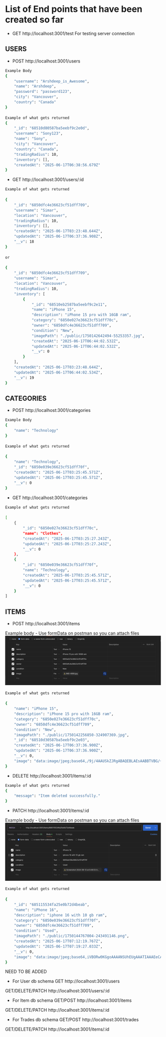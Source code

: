 # List of End points that have been created so far

-   GET http://localhost:3001/test
    For testing server connection

## USERS

-   POST http://localhost:3001/users

```bash
Example Body
{
    "username": "Arshdeep_is_Awesome",
	"name": "Arshdeep",
    "password": "password123",
    "city": "Vancouver",
	"country": "Canada"
}

Example of what gets returned
{
    "_id": "68510d80587ba5eebf9c2e0d",
    "username": "Sony123",
	"name": "Sony",
    "city": "Vancouver",
	"country": "Canada",
    "tradingRadius": 10,
    "inventory": [],
    "createdAt": "2025-06-17T06:38:56.679Z"
}
```

-   GET http://localhost:3001/users/:id

```bash
Example of what gets returned

{
    "_id": "6850dfc4e36623cf51dff709",
    "username": "Simar",
    "location": "Vancouver",
    "tradingRadius": 10,
    "inventory": [],
    "createdAt": "2025-06-17T03:23:48.644Z",
    "updatedAt": "2025-06-17T06:37:36.908Z",
    "__v": 18
}

or

{
    "_id": "6850dfc4e36623cf51dff709",
    "username": "Simar",
    "location": "Vancouver",
    "tradingRadius": 10,
    "inventory": [
        {
            "_id": "68510eb2587ba5eebf9c2e11",
            "name": "iPhone 15",
            "description": "iPhone 15 pro with 16GB ram",
            "category": "6850e027e36623cf51dff70c",
            "owner": "6850dfc4e36623cf51dff709",
            "condition": "New",
            "imagePath": "./public/1750142642494-55253357.jpg",
            "createdAt": "2025-06-17T06:44:02.532Z",
            "updatedAt": "2025-06-17T06:44:02.532Z",
            "__v": 0
        }
    ],
    "createdAt": "2025-06-17T03:23:48.644Z",
    "updatedAt": "2025-06-17T06:44:02.534Z",
    "__v": 19
}
```

## CATEGORIES

-   POST http://localhost:3001/categories

```bash
Example Body
{
    "name": "Technology"
}

Example of what gets returned

{
    "name": "Technology",
    "_id": "6850e039e36623cf51dff70f",
    "createdAt": "2025-06-17T03:25:45.571Z",
    "updatedAt": "2025-06-17T03:25:45.571Z",
    "__v": 0
}
```

-   GET http://localhost:3001/categories

```bash
Example of what gets returned

[
    {
        "_id": "6850e027e36623cf51dff70c",
        "name": "Clothes",
        "createdAt": "2025-06-17T03:25:27.243Z",
        "updatedAt": "2025-06-17T03:25:27.243Z",
        "__v": 0
    },
    {
        "_id": "6850e039e36623cf51dff70f",
        "name": "Technology",
        "createdAt": "2025-06-17T03:25:45.571Z",
        "updatedAt": "2025-06-17T03:25:45.571Z",
        "__v": 0
    }
]
```

## ITEMS

-   POST http://localhost:3001/items

Example body - Use formData on postman so you can attach files
![Body](./assets/createItem.png)

```bash
Example of what gets returned

{
    "name": "iPhone 15",
    "description": "iPhone 15 pro with 16GB ram",
    "category": "6850e027e36623cf51dff70c",
    "owner": "6850dfc4e36623cf51dff709",
    "condition": "New",
    "imagePath": "./public/1750142256850-324907369.jpg",
    "_id": "68510d30587ba5eebf9c2e03",
    "createdAt": "2025-06-17T06:37:36.900Z",
    "updatedAt": "2025-06-17T06:37:36.900Z",
    "__v": 0,
    "image": "data:image/jpeg;base64,/9j/4AAUSkZJRgABAQEBLAEsAABBTVBG/+EKrEV4aWYAAE1NACoAAAAIAA4BDwACAAAABgAAALYBEAACAAAADgAAALwBEgADAAAAAQABAAABGgAFAAAAAQAAAMoBGwAFAAAAAQAAANIBKAADAAAAAQACAAABMQACAAAABwAAANoBMgACAAAAFAAAAOIBPAACAAAADgAAAPYBQgAEAAAAAQAAAgABQwAEAAAAAQAAAgACEwADAAAAAQABAACHaQAEAAAAAQAAAQSIJQAEAAAAA..."
}
```

-   DELETE http://localhost:3001/items/:id

```bash
Example of what gets returned
{
    "message": "Item deleted successfully."
}
```

-   PATCH http://localhost:3001/items/:id

Example body - Use formData on postman so you can attach files
![Body](./assets/updateItem.png)

```bash
Example of what gets returned

{
    "_id": "685115534fa25e0b72d4beab",
    "name": "iPhone 16",
    "description": "iphone 16 with 10 gb ram",
    "category": "6850e039e36623cf51dff70f",
    "owner": "6850dfc4e36623cf51dff709",
    "condition": "Used",
    "imagePath": "./public/1750144767004-243491146.png",
    "createdAt": "2025-06-17T07:12:19.767Z",
    "updatedAt": "2025-06-17T07:19:27.033Z",
    "__v": 0,
    "image": "data:image/jpeg;base64,iVBORw0KGgoAAAANSUhEUgAAATIAAAEeCAYAAAAJqJmIAAAMPmlDQ1BJQ0MgUHJvZmlsZQAASImVVwdYU8kWnluSkEBCCV1K6E2KSAkgJYQWQHoRbIQkQCghBo..."
}
```

NEED TO BE ADDED

-   For User db schema
    GET http://localhost:3001/users

GET/DELETE/PATCH http://localhost:3001/users/:id

-   For Item db schema
    GET/POST http://localhost:3001/items

GET/DELETE/PATCH http://localhost:3001/items/:id

-   For Trades db schema
    GET/POST http://localhost:3001/trades

GET/DELETE/PATCH http://localhost:3001/items/:id
